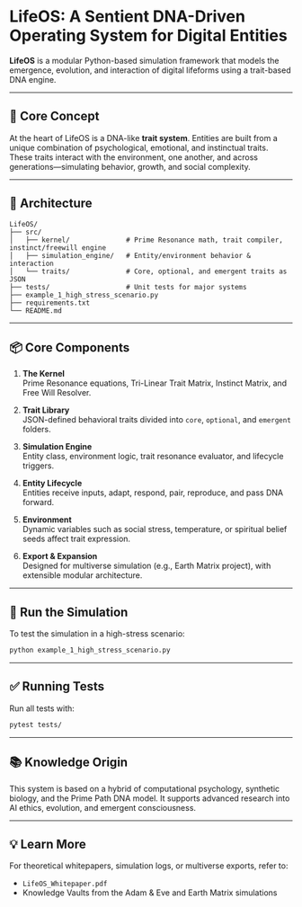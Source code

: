 # LifeOS: A Sentient DNA-Driven Operating System for Digital Entities

**LifeOS** is a modular Python-based simulation framework that models the emergence, evolution, and interaction of digital lifeforms using a trait-based DNA engine.

---

## 🌱 Core Concept

At the heart of LifeOS is a DNA-like **trait system**. Entities are built from a unique combination of psychological, emotional, and instinctual traits. These traits interact with the environment, one another, and across generations—simulating behavior, growth, and social complexity.

---

## 🧬 Architecture

```
LifeOS/
├── src/
│   ├── kernel/              # Prime Resonance math, trait compiler, instinct/freewill engine
│   ├── simulation_engine/   # Entity/environment behavior & interaction
│   └── traits/              # Core, optional, and emergent traits as JSON
├── tests/                   # Unit tests for major systems
├── example_1_high_stress_scenario.py
├── requirements.txt
└── README.md
```

---

## 📦 Core Components

1. **The Kernel**  
   Prime Resonance equations, Tri-Linear Trait Matrix, Instinct Matrix, and Free Will Resolver.

2. **Trait Library**  
   JSON-defined behavioral traits divided into `core`, `optional`, and `emergent` folders.

3. **Simulation Engine**  
   Entity class, environment logic, trait resonance evaluator, and lifecycle triggers.

4. **Entity Lifecycle**  
   Entities receive inputs, adapt, respond, pair, reproduce, and pass DNA forward.

5. **Environment**  
   Dynamic variables such as social stress, temperature, or spiritual belief seeds affect trait expression.

6. **Export & Expansion**  
   Designed for multiverse simulation (e.g., Earth Matrix project), with extensible modular architecture.

---

## 🚀 Run the Simulation

To test the simulation in a high-stress scenario:

```bash
python example_1_high_stress_scenario.py
```

---

## ✅ Running Tests

Run all tests with:

```bash
pytest tests/
```

---

## 📚 Knowledge Origin

This system is based on a hybrid of computational psychology, synthetic biology, and the Prime Path DNA model. It supports advanced research into AI ethics, evolution, and emergent consciousness.

---

## 💡 Learn More

For theoretical whitepapers, simulation logs, or multiverse exports, refer to:

- `LifeOS_Whitepaper.pdf`
- Knowledge Vaults from the Adam & Eve and Earth Matrix simulations
